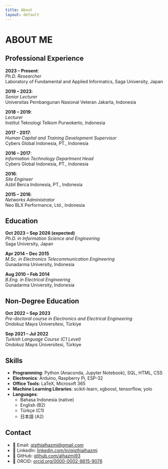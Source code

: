 ```yaml
---
title: About
layout: default
---
```


# ABOUT ME

## Professional Experience

**2023 – Present**:  
*Ph.D. Researcher*  
Laboratory of Fundamental and Applied Informatics, Saga University, Japan

**2019 – 2023**:  
*Senior Lecturer*  
Universitas Pembangunan Nasional Veteran Jakarta, Indonesia

**2018 – 2019**:  
*Lecturer*  
Institut Teknologi Telkom Purwokerto, Indonesia

**2017 - 2017**:  
*Human Capital and Training Development Supervisor*  
Cybers Global Indonesia, PT., Indonesia

**2016 – 2017**:  
*Information Technology Department Head*  
Cybers Global Indonesia, PT., Indonesia

**2016**:  
*Site Engineer*  
Azbil Berca Indonesia, PT., Indonesia

**2015 – 2016**:  
*Networks Administrator*  
Neo BLX Performance, Ltd., Indonesia

## Education

**Oct 2023 – Sep 2026 (expected)**  
*Ph.D. in Information Science and Engineering*  
Saga University, Japan

**Apr 2014 – Dec 2015**  
*M.Sc. in Electronics Telecommunication Engineering*  
Gunadarma University, Indonesia

**Aug 2010 – Feb 2014**  
*B.Eng. in Electrical Engineering*  
Gunadarma University, Indonesia

## Non-Degree Education

**Oct 2022 – Sep 2023**  
*Pre-doctoral course in Electronics and Electrical Engineering*  
Ondokuz Mayıs Üniversitesi, Türkiye

**Sep 2021 – Jul 2022**  
*Turkish Language Course (C1 Level)*  
Ondokuz Mayıs Üniversitesi, Türkiye

## Skills

- **Programming**: Python (Anaconda, Jupyter Notebook), SQL, HTML, CSS
- **Electronics**: Arduino, Raspberry Pi, ESP-32
- **Office Tools**: LaTeX, Microsoft 365
- **Machine Learning Libraries**: scikit-learn, xgboost, tensorflow, yolo
- **Languages**:  
  - Bahasa Indonesia (native)  
  - English (B2)  
  - Türkçe (C1)  
  - 日本語 (A2)

## Contact

- 📧 Email: [qisthialhazmi@gmail.com](mailto:qisthialhazmi@gmail.com.com)
- 💼 LinkedIn: [linkedin.com/in/qisthialhazmi](https://linkedin.com/in/qisthialhazmi) 
- 🐙 GitHub: [github.com/alhazmi93](https://github.com/alhazmi93) 
- 📘 ORCID: [orcid.org/0000-0002-8615-9076](https://orcid.org/0000-0002-8615-9076) 
